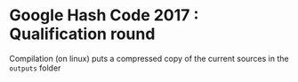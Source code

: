 # Google Hash Code 2017 : Qualification round

Compilation (on linux) puts a compressed copy of the current sources in the `outputs` folder
